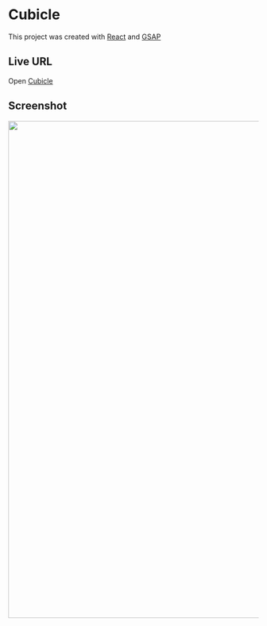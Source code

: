 # Cubicle

This project was created with [React](https://github.com/facebook/create-react-app) and [GSAP](https://greensock.com/docs)

## Live URL 
Open [Cubicle](https://cubicle-app.netlify.app/)

## Screenshot
<img align='left' src="Cubicle/src/assets/images/landingPage.jpg"  width="1000">

